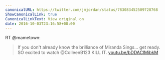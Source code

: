 ```yaml
---
canonicalURL: https://twitter.com/jmjordan/status/783083452509728768
ShowCanonicalLink: true
CanonicalLinkText: View original on
date: 2016-10-03T23:16:58+00:00
---
```

RT @mametown:
> If you don't already know the brilliance of Miranda Sings... get ready. SO excited to watch @ColleenB123 KILL IT. [youtu.be/bDDAClMibkM](https://youtu.be/bDDAClMibkM)